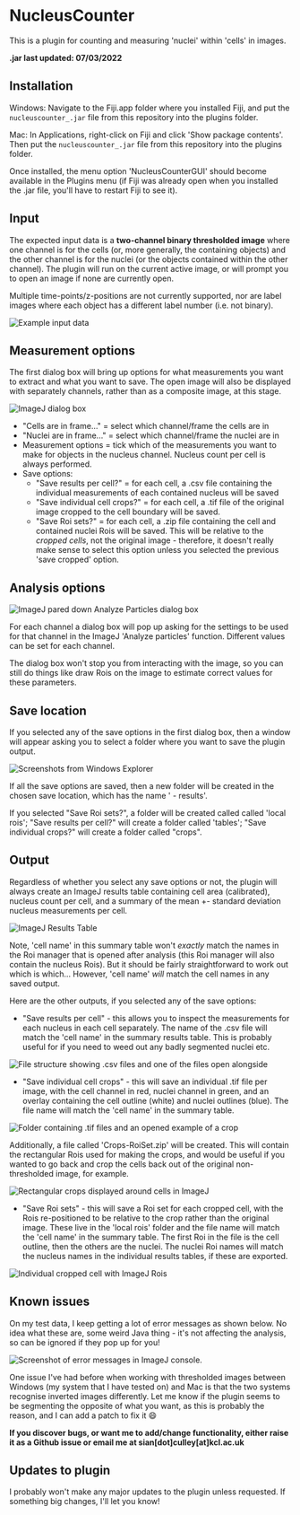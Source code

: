 # NucleusCounter
This is a plugin for counting and measuring 'nuclei' within 'cells' in images.

**.jar last updated: 07/03/2022**


## Installation
Windows: Navigate to the Fiji.app folder where you installed Fiji, and put the `nucleuscounter_.jar` file from this repository into the plugins folder.

Mac: In Applications, right-click on Fiji and click 'Show package contents'. Then put the `nucleuscounter_.jar` file from this repository into the plugins folder.

Once installed, the menu option 'NucleusCounterGUI' should become available in the Plugins menu (if Fiji was already open when you installed the .jar file, you'll have to restart Fiji to see it).

## Input
The expected input data is a **two-channel binary thresholded image** where one channel is for the cells (or, more generally, the containing objects) and the other channel is for the nuclei (or the objects contained within the other channel). The plugin will run on the current active image, or will prompt you to open an image if none are currently open.

Multiple time-points/z-positions are not currently supported, nor are label images where each object has a different label number (i.e. not binary).

![Example input data](/imgs/input_data.png "Example input data as displayed in Fiji. Cells are in red, nuclei are in green")


## Measurement options
The first dialog box will bring up options for what measurements you want to extract and what you want to save. The open image will also be displayed with separately channels, rather than as a composite image, at this stage.

![ImageJ dialog box](/imgs/dialog1.png "Measurement options dialog box")

* "Cells are in frame..." = select which channel/frame the cells are in
* "Nuclei are in frame..." = select which channel/frame the nuclei are in
* Measurement options = tick which of the measurements you want to make for objects in the nucleus channel. Nucleus count per cell is always performed.
* Save options:
	- "Save results per cell?" = for each cell, a .csv file containing the individual measurements of each contained nucleus will be saved
	- "Save individual cell crops?" = for each cell, a .tif file of the original image cropped to the cell boundary will be saved.
	- "Save Roi sets?" = for each cell, a .zip file containing the cell and contained nuclei Rois will be saved. This will be relative to the *cropped cells*, not the original image - therefore, it doesn't really make sense to select this option unless you selected the previous 'save cropped' option.
	
## Analysis options
![ImageJ pared down Analyze Particles dialog box](/imgs/dialog2.png "Analyze particles dialog box")

For each channel a dialog box will pop up asking for the settings to be used for that channel in the ImageJ 'Analyze particles' function. Different values can be set for each channel.

The dialog box won't stop you from interacting with the image, so you can still do things like draw Rois on the image to estimate correct values for these parameters.

## Save location
If you selected any of the save options in the first dialog box, then a window will appear asking you to select a folder where you want to save the plugin output.

![Screenshots from Windows Explorer](/imgs/save_structure.png "Master save folder created by plugin (right) and the subfolders for different save options (left)")

If all the save options are saved, then a new folder will be created in the chosen save location, which has the name '<Image name> - results'.
	
If you selected "Save Roi sets?", a folder will be created called called 'local rois'; "Save results per cell?" will create a folder called 'tables'; "Save individual crops?" will create a folder called "crops".

## Output
Regardless of whether you select any save options or not, the plugin will always create an ImageJ results table containing cell area (calibrated), nucleus count per cell, and a summary of the mean +- standard deviation nucleus measurements per cell.
	
![ImageJ Results Table](/imgs/summary_table.png "Summary output results table")
	
Note, 'cell name' in this summary table won't _exactly_ match the names in the Roi manager that is opened after analysis (this Roi manager will also contain the nucleus Rois). But it should be fairly straightforward to work out which is which... However, 'cell name' *will* match the cell names in any saved output.
	
Here are the other outputs, if you selected any of the save options:
* "Save results per cell" - this allows you to inspect the measurements for each nucleus in each cell separately. The name of the .csv file will match the 'cell name' in the summary results table. This is probably useful for if you need to weed out any badly segmented nuclei etc.
	
![File structure showing .csv files and one of the files open alongside](/imgs/results_cell.png "Results .csv files saved within the automatically created 'tables' folder and an example of the contents of one of these files.")
	
* "Save individual cell crops" - this will save an individual .tif file per image, with the cell channel in red, nuclei channel in green, and an overlay containing the cell outline (white) and nuclei outlines (blue). The file name will match the 'cell name' in the summary table.
	
![Folder containing .tif files and an opened example of a crop](/imgs/crop.png "Individual saved crops in the created 'crops' folder and one of the opened images")
	
Additionally, a file called 'Crops-RoiSet.zip' will be created. This will contain the rectangular Rois used for making the crops, and would be useful if you wanted to go back and crop the cells back out of the original non-thresholded image, for example.
	
![Rectangular crops displayed around cells in ImageJ](/imgs/rectangle_crops.png "Location and contents of the Crops-RoiSet.zip file shown on the thresholded image")
	
* "Save Roi sets" - this will save a Roi set for each cropped cell, with the Rois re-positioned to be relative to the crop rather than the original image. These live in the 'local rois' folder and the file name will match the 'cell name' in the summary table. The first Roi in the file is the cell outline, then the others are the nuclei. The nuclei Roi names will match the nucleus names in the individual results tables, if these are exported.
	
![Individual cropped cell with ImageJ Rois](/imgs/local_rois.png "Contents of 'local rois' folder with one example shown alongside a saved cropped cell")

## Known issues
On my test data, I keep getting a lot of error messages as shown below. No idea what these are, some weird Java thing - it's not affecting the analysis, so can be ignored if they pop up for you!
	
![Screenshot of error messages in ImageJ console](/imgs/errors.png "Mysterious error messages in ImageJ console").
	
One issue I've had before when working with thresholded images between Windows (my system that I have tested on) and Mac is that the two systems recognise inverted images differently. Let me know if the plugin seems to be segmenting the opposite of what you want, as this is probably the reason, and I can add a patch to fix it 😄	
	
**If you discover bugs, or want me to add/change functionality, either raise it as a Github issue or email me at sian[dot]culley[at]kcl.ac.uk**

## Updates to plugin
I probably won't make any major updates to the plugin unless requested. If something big changes, I'll let you know!
